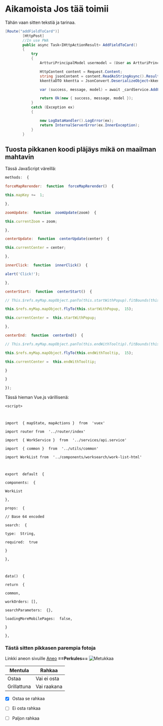 ﻿# Aikamoista Jos tää toimii

Tähän vaan sitten tekstiä ja tarinaa.

```c#
[Route("addFieldToCard")]
        [HttpPost]
        //In use PWA
        public async Task<IHttpActionResult> AddFieldToCard()
        {
            try
            {
                ArtturiPrincipalModel usermodel = (User as ArtturiPrincipal).ArtturiPrincipalModel;

                HttpContent content = Request.Content;
                string jsonContent = content.ReadAsStringAsync().Result;
                kkenttaDTO kkentta = JsonConvert.DeserializeObject<kkenttaDTO>(jsonContent);

                var (success, message, model) = await _cardService.AddFieldToCard(kkentta, usermodel.Username, usermodel.DefaultPlace);

                return Ok(new { success, message, model });
            }
            catch (Exception ex)
            {

                new LogDataHandler().LogError(ex);
                return InternalServerError(ex.InnerException);
            }
        }

```

## Tuosta pikkanen koodi pläjäys mikä on maailman mahtavin
Tässä JavaScript väreillä:
```js
methods:  {

forceMapRerender:  function  forceMapRerender()  {

this.mapKey +=  1;

},

zoomUpdate:  function  zoomUpdate(zoom)  {

this.currentZoom = zoom;

},

centerUpdate:  function  centerUpdate(center)  {

this.currentCenter = center;

},

innerClick:  function  innerClick()  {

alert('Click!');

},

centerStart:  function  centerStart()  {

// This.$refs.myMap.mapObject.panTo(this.startWithPopup).fitBounds(this.startWithPopup.toBounds(1000));

this.$refs.myMap.mapObject.flyTo(this.startWithPopup,  15);

this.currentCenter =  this.startWithPopup;

},

centerEnd:  function  centerEnd()  {

// This.$refs.myMap.mapObject.panTo(this.endWithTooltip).fitBounds(this.endWithTooltip.toBounds(1000));

this.$refs.myMap.mapObject.flyTo(this.endWithTooltip,  15);

this.currentCenter =  this.endWithTooltip;

}

}

});
```
Tässä hieman Vue.js värillisenä:

```vue
<script>

  

import  { mapState, mapActions }  from  'vuex'

import router from  '../router/index'

import  { WorkService }  from  '../services/api.service'

import  { common }  from  '../utils/common'

import WorkList from  '../components/worksearch/work-list-html'

  

export  default  {

components:  {

WorkList

},

props:  {

// Base 64 encoded

search:  {

type:  String,

required:  true

}

},

  

data()  {

return  {

common,

workOrders: [],

searchParameters:  {},

loadingMoreMobilePages:  false,

}

},
```



### Tästä sitten pikkasen parempia fotoja

Linkki aneon sivuille [Aneo](www.aneo.fi) 
**==Perkules==**
![Metukkaa](https://is.mediadelivery.fi/img/658/4cc35d6c46bd422bb1408457f62c9b48.jpg.webp)

Mentula | Rahkaa
---------- | -------
Ostaa | Vai ei osta
Grillattuna | Vai raakana

- [x] Ostaa se rahkaa
- [ ] Ei osta rahkaa
- [ ] Paljon rahkaa

